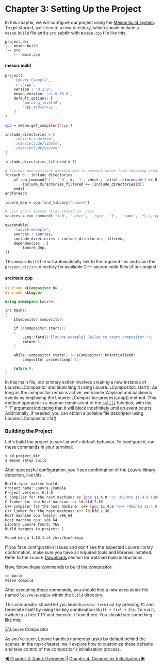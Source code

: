 # Chapter 3: Setting Up the Project

In this chapter, we will configure our project using the [Meson build system](https://mesonbuild.com). To get started, we'll create a new directory, which should include a `meson.build` file and a `src` subdir with a `main.cpp` file like this.

```
project_dir
|-- meson.build
|-- src
    |-- main.cpp
```

#### meson.build

```bash
project(
    'Louvre Example',
    'c','cpp',
    version : '0.1.0',
    meson_version: '>= 0.56.0',
    default_options: [
        'warning_level=2',
        'cpp_std=c++11',
    ]
)
 
cpp = meson.get_compiler('cpp')
 
include_directories = [
    '/usr/include/drm',
    '/usr/include/libdrm',
    '/usr/include/Louvre'
]
 
include_directories_filtered = []
 
# Exclude non-existent directories to prevent meson from throwing errors
foreach d : include_directories
    if run_command('[', '-d', d, ']', check : false).returncode() == 0
        include_directories_filtered += [include_directories(d)]
    endif
endforeach
 
louvre_dep = cpp.find_library('Louvre')
 
# List C/C++ source files stored in ./src
sources = run_command('find', './src', '-type', 'f', '-name', '*[.c,.cpp,.h,.hpp]', check : false).stdout().strip().split('\n')
 
executable(
    'louvre-example',
    sources : sources,
    include_directories : include_directories_filtered,
    dependencies : [
        louvre_dep,
])
```

This `meson.build` file will automatically link to the required libs and scan the `project_dir/src` directory for available C++ source code files of our project.

#### src/main.cpp

```cpp
#include <LCompositor.h>
#include <LLog.h>

using namespace Louvre;

int main()
{
    LCompositor compositor;

    if (!compositor.start())
    {
        LLog::fatal("[louvre-example] Failed to start compositor.");
        return 1;
    }

    while (compositor.state() != LCompositor::Uninitialized)
        compositor.processLoop(-1);

    return 0;
}
```

In this main file, our primary action involves creating a new instance of Louvre::LCompositor and launching it using Louvre::LCompositor::start(). As long as the compositor remains active, we handle Wayland and backends events by employing the Louvre::LCompositor::processLoop() method. This method operates in a manner reminiscent of the [`poll()`](https://man7.org/linux/man-pages/man2/poll.2.html) function, with the "-1" argument indicating that it will block indefinitely until an event ocurrs. Additionally, if needed, you can obtain a pollable file descriptor using Louvre::LCompositor::fd().

### Building the Project

Let's build the project to see Louvre's default behavior. To configure it, run these commands in your terminal:

```bash
$ cd project_dir
$ meson setup build
```

After successful configuration, you'll see confirmation of the Louvre library detection, like this:

```bash
Build type: native build
Project name: Louvre Example
Project version: 0.1.0
C compiler for the host machine: cc (gcc 11.4.0 "cc (Ubuntu 11.4.0-1ubuntu1~22.04) 11.4.0")
C linker for the host machine: cc ld.bfd 2.38
C++ compiler for the host machine: c++ (gcc 11.4.0 "c++ (Ubuntu 11.4.0-1ubuntu1~22.04) 11.4.0")
C++ linker for the host machine: c++ ld.bfd 2.38
Host machine cpu family: x86_64
Host machine cpu: x86_64
Library Louvre found: YES
Build targets in project: 1

Found ninja-1.10.1 at /usr/bin/ninja
```

If you face configuration issues and don't see the expected Louvre library confirmation, make sure you have all required tools and libraries installed. Refer to the Louvre [Downloads](md_md__downloads.html) section for detailed build instructions. 

Now, follow these commands to build the compositor:

```bash
cd build
meson compile
```

After executing these commands, you should find a new executable file named `louvre-example` within the `build` directory.

This compositor should let you launch `weston-terminal` by pressing `F1` and terminate itself by using the key combination `Shift + Ctrl + Esc`. To run it, switch to a free TTY and execute it from there. You should see something like this:

![Louvre Compositor](https://lh3.googleusercontent.com/pw/AIL4fc97hD995n2SkAxjZuwS_Lh8zdv_4SojJP_0UL25rLOMpXYjkyT-Qsf656HlBLYnLNQfSCA6O5BlEdzyCzNfDNGWErf7i9U5zpmO6xWOMOTpbK3B88o=w2400)

As you've seen, Louvre handles numerous tasks by default behind the scenes. In the next chapter, we'll explore how to customize these defaults and take control of the compositor's initialization process.

<a href="md_md_tutorial_02.html">◀ Chapter 2: Quick Overview </a> || <a href="md_md_tutorial_04.html"> Chapter 4: Compositor Initialization ▶</a>